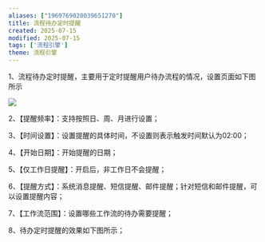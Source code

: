 ```yaml
---
aliases: ["1969769020039651270"]
title: 流程待办定时提醒
created: 2025-07-15
modified: 2025-07-15
tags: ['流程引擎']
theme: 流程引擎
---
```


1、流程待办定时提醒，主要用于定时提醒用户待办流程的情况，设置页面如下图所示

![](https://myhelpdoc.oss-cn-heyuan.aliyuncs.com/mdimages/47130d706f5c8ee929b6422dd3432f05.jpg)

2、【提醒频率】：支持按照日、周、月进行设置；

3、【时间设置】：设置提醒的具体时间，不设置则表示触发时间默认为02:00；

4、【开始日期】：开始提醒的日期；

5、【仅工作日提醒】：开启后，非工作日不会提醒；

6、【提醒方式】：系统消息提醒、短信提醒、邮件提醒；针对短信和邮件提醒，可以设置提醒内容；

7、【工作流范围】：设置哪些工作流的待办需要提醒；

8、待办定时提醒的效果如下图所示；

